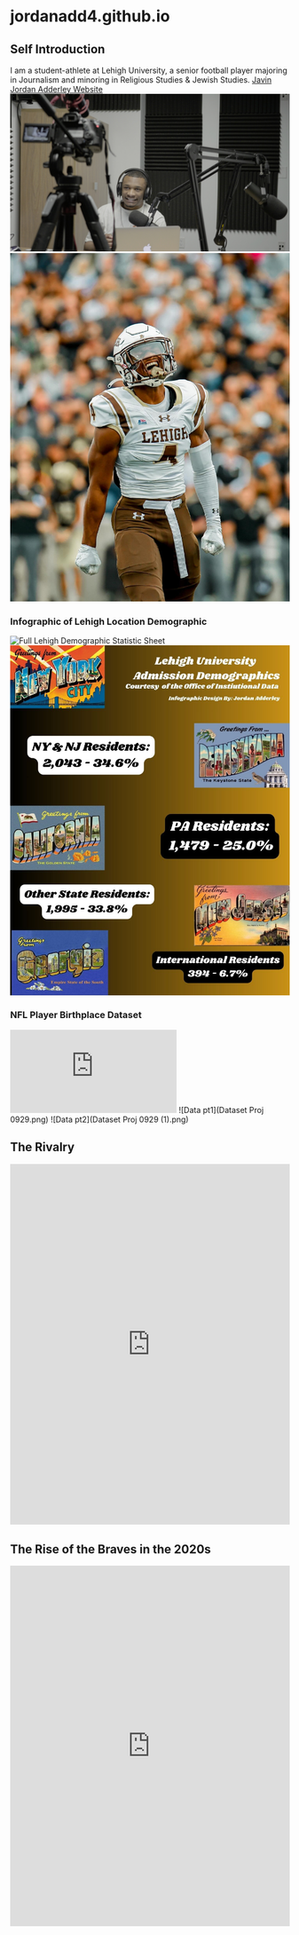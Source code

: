 # jordanadd4.github.io
## Self Introduction
I am a student-athlete at Lehigh University, a senior football player majoring in Journalism and minoring in Religious Studies & Jewish Studies.
[Javin Jordan Adderley Website](https://sites.google.com/lehigh.edu/javinjadderley/home)
![podcast pic](DSC07761.JPEG)
![FB PIC](https://github.com/jordanadd4/jordanadd4.github.io/blob/main/IMG_4706%202.JPG?raw=true)
### Infographic of Lehigh Location Demographic 
![Full Lehigh Demographic Statistic Sheet](https://data.lehigh.edu/university-profile#:~:text=Lehigh%20University%20Profile%3A-,Fall%202024,-Fall%202023)
![Infographic pic](https://github.com/jordanadd4/jordanadd4.github.io/blob/main/Lehigh%20University%20Admission%20Demographics%20(1).jpg) 
### NFL Player Birthplace Dataset
![Original Link to Data](https://www.maxpreps.com/news/MII7xF0_6ESRnaewgE616g/2024-nfl-week-1-rosters-texas-high-schools-lead-state-by-state-breakdown-with-184-former-players-in-the-league.htm) 
![Data pt1](Dataset Proj 0929.png)
![Data pt2](Dataset Proj 0929 (1).png)
## The Rivalry

<iframe src='https://cdn.knightlab.com/libs/timeline3/latest/embed/index.html?source=1k4x8TnJKyVDHwbwJiDUInDD_o4rDDMgs6GqSIJ3ptL8&font=Default&lang=en&initial_zoom=2&height=650' width='100%' height='650' webkitallowfullscreen mozallowfullscreen allowfullscreen frameborder='0'></iframe>

## The Rise of the Braves in the 2020s

<iframe src='https://cdn.knightlab.com/libs/timeline3/latest/embed/index.html?source=1QjP3RRqdV4oxMCerLUEGPEL07RlVxG-GzKb1_CF1MUk&font=Default&lang=en&initial_zoom=2&height=650' width='100%' height='650' webkitallowfullscreen mozallowfullscreen allowfullscreen frameborder='0'></iframe>
